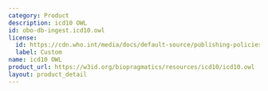 ```yaml
---
category: Product
description: icd10 OWL
id: obo-db-ingest.icd10.owl
license:
  id: https://cdn.who.int/media/docs/default-source/publishing-policies/copyright/who-faq-licensing-icd-10.pdf
  label: Custom
name: icd10 OWL
product_url: https://w3id.org/biopragmatics/resources/icd10/icd10.owl
layout: product_detail
---
```

